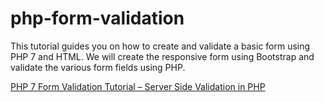 # php-form-validation
This tutorial guides you on how to create and validate a basic form using PHP 7 and HTML. We will create the responsive form using Bootstrap and validate the various form fields using PHP.

[PHP 7 Form Validation Tutorial – Server Side Validation in PHP](https://www.positronx.io/php-form-validation/)